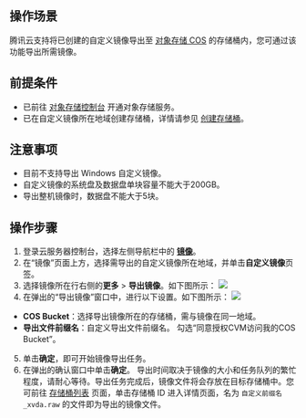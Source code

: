 ## 操作场景
腾讯云支持将已创建的自定义镜像导出至 [对象存储 COS](https://cloud.tencent.com/document/product/436/6222) 的存储桶内，您可通过该功能导出所需镜像。

## 前提条件
- 已前往 [对象存储控制台](https://console.cloud.tencent.com/cos) 开通对象存储服务。
- 已在自定义镜像所在地域创建存储桶，详情请参见 [创建存储桶](https://cloud.tencent.com/document/product/436/13309)。

## 注意事项
- 目前不支持导出 Windows 自定义镜像。
- 自定义镜像的系统盘及数据盘单块容量不能大于200GB。
- 导出整机镜像时，数据盘不能大于5块。


## 操作步骤
1. 登录云服务器控制台，选择左侧导航栏中的 **[镜像](https://console.cloud.tencent.com/cvm/image)**。
2. 在“镜像”页面上方，选择需导出的自定义镜像所在地域，并单击**自定义镜像**页签。
3. 选择镜像所在行右侧的**更多** > **导出镜像**。如下图所示：
![](https://qcloudimg.tencent-cloud.cn/raw/ad0e2e565d391c2b4b02540fe23f1135.png)
4. 在弹出的“导出镜像”窗口中，进行以下设置。如下图所示：
![](https://qcloudimg.tencent-cloud.cn/raw/cb7095c1aa4390b79b126ac499965829.png)
 - **COS Bucket**：选择导出镜像所在的存储桶，需与镜像在同一地域。
 - **导出文件前缀名**：自定义导出文件前缀名。
 勾选“同意授权CVM访问我的COS Bucket”。
5. 单击**确定**，即可开始镜像导出任务。
6. 在弹出的确认窗口中单击**确定**。
导出时间取决于镜像的大小和任务队列的繁忙程度，请耐心等待。导出任务完成后，镜像文件将会存放在目标存储桶中。您可前往 [存储桶列表](https://console.cloud.tencent.com/cos/bucket) 页面，单击存储桶 ID 进入详情页面，名为 `自定义前缀名_xvda.raw` 的文件即为导出的镜像文件。
